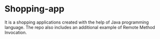 # Shopping-app
It is a shopping applications created with the help of Java programming language. The repo also includes an additional example of Remote Method Invocation.
